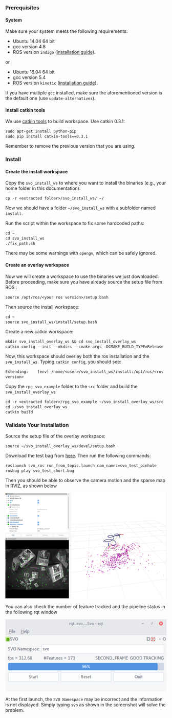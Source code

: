 ### Prerequisites
#### System
Make sure your system meets the following requirements:

* Ubuntu 14.04 64 bit
* gcc version 4.8
* ROS version `indigo` ([installation guide](http://wiki.ros.org/indigo/Installation/Ubuntu)).

or

* Ubuntu 16.04 64 bit
* gcc version 5.4
* ROS version `kinetic` ([installation guide](http://wiki.ros.org/kinetic/Installation/Ubuntu)).

If you have multiple `gcc` installed, make sure the aforementioned version is the default one (use `update-alternatives`).

#### Install catkin tools
We use [catkin tools](https://catkin-tools.readthedocs.io/en/latest/) to build workspace. Use catkin 0.3.1:

    sudo apt-get install python-pip
    sudo pip install catkin-tools==0.3.1

Remember to remove the previous version that you are using.


### Install

#### Create the install workspace
Copy the `svo_install_ws` to where you want to install the binaries (e.g., your home folder in this documentation):

    cp -r <extracted folder>/svo_install_ws/ ~/

Now we should have a folder `~/svo_install_ws` with a subfolder named `install`.

Run the script within the workspace to fix some hardcoded paths:

    cd ~
    cd svo_install_ws
    ./fix_path.sh

There may be some warnings with `opengv`, which can be safely ignored.

#### Create an overlay workspace
Now we will create a workspace to use the binaries we just downloaded. Before proceeding, make sure you have already source the setup file from ROS :

    source /opt/ros/<your ros version>/setup.bash

Then source the install workspace:

    cd ~
    source svo_install_ws/install/setup.bash

Create a new catkin workspace:

    mkdir svo_install_overlay_ws && cd svo_install_overlay_ws
    catkin config --init --mkdirs --cmake-args -DCMAKE_BUILD_TYPE=Release

Now, this workspace should overlay both the ros installation and the `svo_install_ws`. Typing `catkin config`, you should see:

    Extending:    [env] /home/<user>/svo_install_ws/install:/opt/ros/<ros version>

Copy the `rpg_svo_example` folder to the `src` folder and build the `svo_install_overlay_ws`

    cd -r <extracted folder>/rpg_svo_example ~/svo_install_overlay_ws/src
    cd ~/svo_install_overlay_ws
    catkin build

### Validate Your Installation
Source the setup file of the overlay workspace:

    source ~/svo_install_overlay_ws/devel/setup.bash

Download the test bag from [here](http://rpg.ifi.uzh.ch/svo2/svo_test_short.bag). Then run the following commands:

    roslaunch svo_ros run_from_topic.launch cam_name:=svo_test_pinhole
    rosbag play svo_test_short.bag

Then you should be able to observe the camera motion and the sparse map in RVIZ, as shown below

![test rviz](./imgs/test_rviz.png)

You can also check the number of feature tracked and the pipeline status in the following rqt window

![test rqt](./imgs/test_rqt.png)

At the first launch, the `SVO Namespace` may be incorrect and the information is not displayed. Simply typing `svo` as shown in the screenshot will solve the problem.
